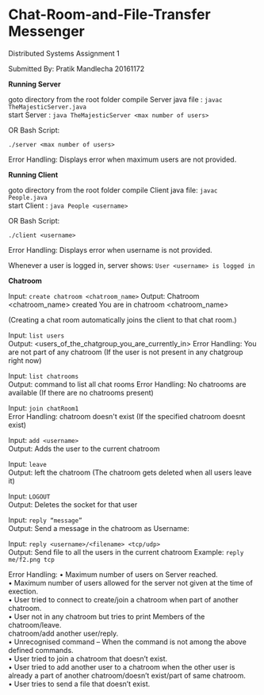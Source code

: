 # Chat-Room-and-File-Transfer Messenger
Distributed Systems Assignment 1

Submitted By:
		Pratik Mandlecha
		20161172

<b> Running Server </b>

goto directory from the root folder
compile Server java file :
```javac TheMajesticServer.java``` <br>
start Server :
```java TheMajesticServer <max number of users>```

OR Bash Script:

```./server <max number of users>```

Error Handling: Displays error when maximum users are not provided. 

<b> Running Client </b>

goto directory from the root folder
compile Client java file:
```javac People.java``` <br>
start Client :
```java People <username>```

OR Bash Script:

```./client <username>```

Error Handling: Displays error when username is not provided. 

Whenever a user is logged in, server shows: ```User <username> is logged in```

<b> Chatroom </b>

Input: ```create chatroom <chatroom_name>```
Output: Chatroom <chatroom_name> created
	You are in chatroom <chatroom_name>

(Creating a chat room automatically joins the client to that chat room.)

Input: ```list users``` <br>
Output: <users_of_the_chatgroup_you_are_currently_in>
Error Handling: You are not part of any chatroom (If the user is not present in any chatgroup right now)

Input: ```list chatrooms``` <br>
Output: command to list all chat rooms
Error Handling: No chatrooms are available (If there are no chatrooms present)

Input: ```join chatRoom1``` <br>
Error Handling: chatroom doesn't exist (If the specified chatroom doesnt exist)

Input: ```add <username>``` <br>
Output: Adds the user to the current chatroom

Input: ```leave``` <br>
Output: <username> left the chatroom
(The chatroom gets deleted when all users leave it)

Input: ```LOGOUT``` <br>
Output: Deletes the socket for that user

Input: ```reply “message”``` <br>
Output: Send a message in the chatroom as Username: <message>

Input: ```reply <username>/<filename> <tcp/udp>``` <br>
Output: Send file to all the users in the current chatroom
Example: ```reply me/f2.png tcp```

Error Handling:
• Maximum number of users on Server reached. <br>
• Maximum number of users allowed for the server not given at the time of exection. <br>
• User tried to connect to create/join a chatroom when part of another chatroom. <br>
• User not in any chatroom but tries to print Members of the chatroom/leave. <br>
chatroom/add another user/reply. <br>
• Unrecognised command – When the command is not among the above defined commands. <br>
• User tried to join a chatroom that doesn’t exist. <br>
• User tried to add another user to a chatroom when the other user is already a part of another chatroom/doesn’t exist/part of same chatroom. <br>
• User tries to send a file that doesn’t exist. <br>
